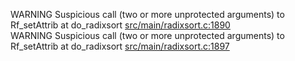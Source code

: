 WARNING Suspicious call (two or more unprotected arguments) to Rf_setAttrib at do_radixsort [src/main/radixsort.c:1890](https://github.com/wch/r-source/blob/a0b46037584aa446d22fa57242646c1dd9af3f76/src/main/radixsort.c/#L1890)  
WARNING Suspicious call (two or more unprotected arguments) to Rf_setAttrib at do_radixsort [src/main/radixsort.c:1897](https://github.com/wch/r-source/blob/a0b46037584aa446d22fa57242646c1dd9af3f76/src/main/radixsort.c/#L1897)  
